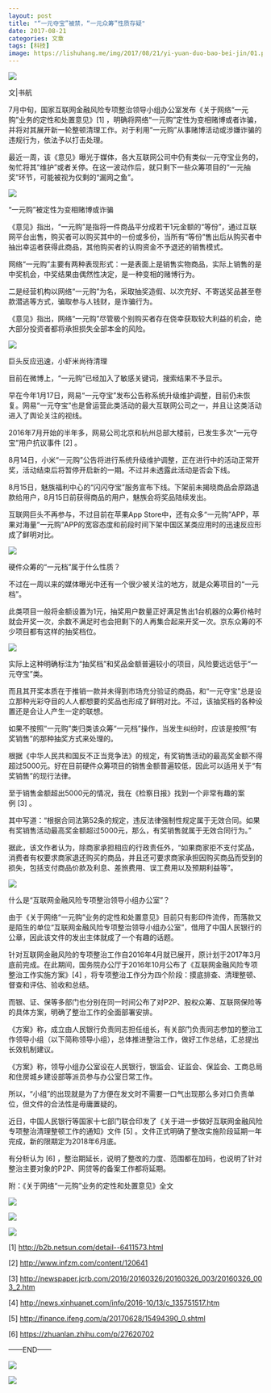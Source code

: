 ```yaml
---
layout: post
title: "“一元夺宝”被禁，“一元众筹”性质存疑"
date: 2017-08-21
categories: 文章
tags: [科技]
image: https://lishuhang.me/img/2017/08/21/yi-yuan-duo-bao-bei-jin/01.png
---
```


![](http://mmbiz.qpic.cn/mmbiz_png/AdRKyBVLoHKNaDw8krUeiaz2pZuG0malbCUHLItOmw7HFz7m4SvqEqpwION3RRxYFHcJgwvOpHtRrh4GAbQjJCg/0?wx_fmt=png)

文|书航

7月中旬，国家互联网金融风险专项整治领导小组办公室发布《关于网络“一元购”业务的定性和处置意见》[1] ，明确将网络“一元购”定性为变相赌博或者诈骗，并将对其展开新一轮整顿清理工作。对于利用“一元购”从事赌博活动或涉嫌诈骗的违规行为，依法予以打击处理。

最近一周，该《意见》曝光于媒体，各大互联网公司中仍有类似一元夺宝业务的，匆忙将其“维护”或者关停。在这一波动作后，就只剩下一些众筹项目的“一元抽奖”环节，可能被视为仅剩的“漏网之鱼”。

![](https://lishuhang.me/img/2017/08/21/yi-yuan-duo-bao-bei-jin/01.png)

“一元购”被定性为变相赌博或诈骗

《意见》指出，“一元购”是指将一件商品平分成若干1元金额的“等份”，通过互联网平台出售，购买者可以购买其中的一份或多份，当所有“等份”售出后从购买者中抽出幸运者获得此商品，其他购买者的认购资金不予退还的销售模式。

网络“一元购”主要有两种表现形式：一是表面上是销售实物商品，实际上销售的是中奖机会，中奖结果由偶然性决定，是一种变相的赌博行为。

二是经营机构以网络“一元购”为名，采取抽奖造假、以次充好、不寄送奖品甚至卷款潜逃等方式，骗取参与人钱财，是诈骗行为。

《意见》指出，网络“一元购”尽管极个别购买者存在侥幸获取较大利益的机会，绝大部分投资者都将承担损失全部本金的风险。

![](https://lishuhang.me/img/2017/08/21/yi-yuan-duo-bao-bei-jin/02.png)

巨头反应迅速，小虾米尚待清理

目前在微博上，“一元购”已经加入了敏感关键词，搜索结果不予显示。

早在今年1月17日，网易“一元夺宝”发布公告称系统升级维护调整，目前仍未恢复。网易“一元夺宝”也是曾运营此类活动的最大互联网公司之一，并且让这类活动进入了舆论关注的视线。

2016年7月开始的半年多，网易公司北京和杭州总部大楼前，已发生多次“一元夺宝”用户抗议事件 [2] 。

8月14日，小米“一元购”公告将进行系统升级维护调整，正在进行中的活动正常开奖，活动结束后将暂停开启新的一期。不过并未透露此活动是否会下线。

8月15日，魅族福利中心的“闪闪夺宝”服务宣布下线。下架前未揭晓商品会原路退款给用户，8月15日前获得商品的用户，魅族会将奖品陆续发出。

互联网巨头不再参与，不过目前在苹果App Store中，还有众多“一元购”APP，苹果对海量“一元购”APP的宽容态度和前段时间下架中国区某类应用时的迅速反应形成了鲜明对比。

![](https://lishuhang.me/img/2017/08/21/yi-yuan-duo-bao-bei-jin/03.png)

硬件众筹的“一元档”属于什么性质？

不过在一周以来的媒体曝光中还有一个很少被关注的地方，就是众筹项目的“一元档”。

此类项目一般将金额设置为1元，抽奖用户数量正好满足售出1台机器的众筹价格时就会开奖一次，余数不满足时也会把剩下的人再集合起来开奖一次。京东众筹的不少项目都有这样的抽奖档位。

![](https://lishuhang.me/img/2017/08/21/yi-yuan-duo-bao-bei-jin/04.png)

实际上这种明确标注为“抽奖档”和奖品金额普遍较小的项目，风险要远远低于“一元夺宝”类。

而且其开奖本质在于推销一款并未得到市场充分验证的商品，和“一元夺宝”总是设立那种光彩夺目的人人都想要的奖品也形成了鲜明对比。不过，该抽奖档的各种设置还是会让人产生一定的联想。

如果不按照“一元购”类归类该众筹“一元档”操作，当发生纠纷时，应该是按照“有奖销售”的那种抽奖方式来处理的。

根据《中华人民共和国反不正当竞争法》的规定，有奖销售活动的最高奖金额不得超过5000元。好在目前硬件众筹项目的销售金额普遍较低，因此可以适用关于“有奖销售”的现行法律。

至于销售金额超出5000元的情况，我在《检察日报》找到一个非常有趣的案例 [3] 。

其中写道：“根据合同法第52条的规定，违反法律强制性规定属于无效合同。如果有奖销售活动最高奖金额超过5000元，那么，有奖销售就属于无效合同行为。”

据此，该文作者认为，除商家承担相应的行政责任外，“如果商家拒不支付奖品，消费者有权要求商家退还购买的商品，并且还可要求商家承担因购买商品而受到的损失，包括支付商品价款及利息、差旅费用、误工费用以及预期利益等”。

![](https://lishuhang.me/img/2017/08/21/yi-yuan-duo-bao-bei-jin/05.png)

什么是“互联网金融风险专项整治领导小组办公室”？

由于《关于网络“一元购”业务的定性和处置意见》目前只有影印件流传，而落款又是陌生的单位“互联网金融风险专项整治领导小组办公室”，借用了中国人民银行的公章，因此该文件的发出主体就成了一个有趣的话题。

针对互联网金融风险的专项整治工作自2016年4月就已展开，原计划于2017年3月底前完成。在此期间，国务院办公厅于2016年10月公布了《互联网金融风险专项整治工作实施方案》[4] ，将专项整治工作分为四个阶段：摸底排查、清理整顿、督查和评估、验收和总结。

而银、证、保等多部门也分别在同一时间公布了对P2P、股权众筹、互联网保险等的具体方案，明确了整治工作的全面部署安排。

《方案》称，成立由人民银行负责同志担任组长，有关部门负责同志参加的整治工作领导小组（以下简称领导小组），总体推进整治工作，做好工作总结，汇总提出长效机制建议。

《方案》称，领导小组办公室设在人民银行，银监会、证监会、保监会、工商总局和住房城乡建设部等派员参与办公室日常工作。

所以，“小组”的出现就是为了方便在发文时不需要一口气出现那么多对口负责单位，但文件的合法性是毋庸置疑的。

近日，中国人民银行等国家十七部门联合印发了《关于进一步做好互联网金融风险专项整治清理整顿工作的通知》文件 [5] 。文件正式明确了整改实施阶段延期一年完成，新的限期定为2018年6月底。

有分析认为 [6] ，整治期延长，说明了整改的力度、范围都在加码，也说明了针对整治主要对象的P2P、网贷等的备案工作都将延期。

附：《关于网络“一元购”业务的定性和处置意见》全文

![](https://lishuhang.me/img/2017/08/21/yi-yuan-duo-bao-bei-jin/06.png)

![](https://lishuhang.me/img/2017/08/21/yi-yuan-duo-bao-bei-jin/07.png)

![](https://lishuhang.me/img/2017/08/21/yi-yuan-duo-bao-bei-jin/08.png)

[1] http://b2b.netsun.com/detail--6411573.html

[2] http://www.infzm.com/content/120641

[3] http://newspaper.jcrb.com/2016/20160326/20160326_003/20160326_003_2.htm

[4] http://news.xinhuanet.com/info/2016-10/13/c_135751517.htm

[5] http://finance.ifeng.com/a/20170628/15494390_0.shtml

[6] https://zhuanlan.zhihu.com/p/27620702

——END——

![](https://lishuhang.me/img/2017/08/21/yi-yuan-duo-bao-bei-jin/09.jpg)

![](https://lishuhang.me/img/2017/08/21/yi-yuan-duo-bao-bei-jin/10.jpg)
